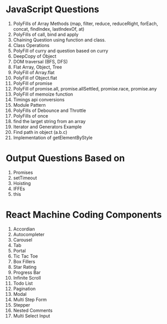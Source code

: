 # JavaScript Questions
1. PolyFills of Array Methods (map, filter, reduce, reduceRight, forEach, concat, findIndex, lastIndexOf, at)
2. PolyFills of call, bind and apply
3. Chaining Question using function and class.
4. Class Operations
5. PolyFill of curry and question based on curry
6. DeepCopy of Object
7. DOM traversal (BFS, DFS)
8. Flat Array, Object, Tree
9. PolyFill of Array.flat
10. PolyFill of Object.flat
11. PolyFill of promise
12. PolyFill of promise.all, promise.allSettled, promise.race, promise.any
13. PolyFill of memoize function
14. Timings api conversions
15. Module Pattern
16. PolyFills of Debounce and Throttle
17. PolyFills of once
18. find the larget string from an array
19. Iterator and Generators Example
20. Find path in object (a.b.c)
21. Implementation of getElementByStyle

# Output Questions Based on 

1. Promises
2. setTimeout
3. Hoisting
4. IFFEs
5. this

# React Machine Coding Components

1. Accordian
2. Autocompleter
3. Carousel
4. Tab
5. Portal
6. Tic Tac Toe
7. Box Fillers
8. Star Rating
9. Progress Bar
10. Infinite Scroll
11. Todo List
12. Pagination
13. Modal
14. Multi Step Form
15. Stepper
16. Nested Comments
17. Multi Select Input
